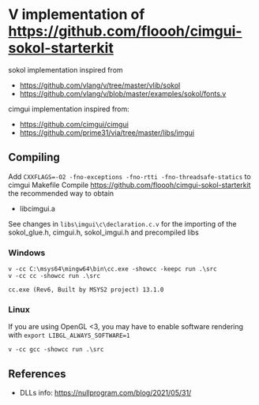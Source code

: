 # V implementation of https://github.com/floooh/cimgui-sokol-starterkit

sokol implementation inspired from

- https://github.com/vlang/v/tree/master/vlib/sokol
- https://github.com/vlang/v/blob/master/examples/sokol/fonts.v

cimgui implementation inspired from:

- https://github.com/cimgui/cimgui
- https://github.com/prime31/via/tree/master/libs/imgui

## Compiling

Add `CXXFLAGS=-O2 -fno-exceptions -fno-rtti -fno-threadsafe-statics` to cimgui Makefile
Compile https://github.com/floooh/cimgui-sokol-starterkit the recommended way to obtain

- libcimgui.a

See changes in `libs\imgui\c\declaration.c.v` for the importing of the sokol_glue.h, cimgui.h, sokol_imgui.h and precompiled libs

### Windows
```
v -cc C:\msys64\mingw64\bin\cc.exe -showcc -keepc run .\src
v -cc cc -showcc run .\src
```
```
cc.exe (Rev6, Built by MSYS2 project) 13.1.0
```

### Linux
If you are using OpenGL <3, you may have to enable software rendering with `export LIBGL_ALWAYS_SOFTWARE=1`
```
v -cc gcc -showcc run .\src
```

## References

- DLLs info: https://nullprogram.com/blog/2021/05/31/
